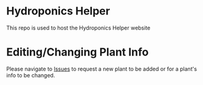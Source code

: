 # Hydroponics Helper

This repo is used to host the Hydroponics Helper website

# Editing/Changing Plant Info

Please navigate to [Issues](https://github.com/bungbloopity/hydroponics-helper/issues) to request a new plant to be added or for a plant's info to be changed.
